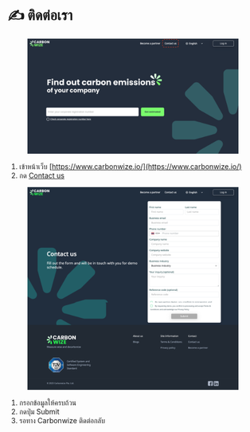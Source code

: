 # ✍️ ติดต่อเรา

<figure><img src="../.gitbook/assets/image (1).png" alt=""><figcaption></figcaption></figure>

1. เข้าหน้าเว็บ [https://www.carbonwize.io/](https://www.carbonwize.io/)
2. กด [Contact us](https://www.carbonwize.io/contact-us)

<figure><img src="../.gitbook/assets/image (2) (1).png" alt=""><figcaption></figcaption></figure>

1. กรอกข้อมูลให้ครบถ้วน
2. กดปุ่ม Submit
3. รอทาง Carbonwize ติดต่อกลับ
